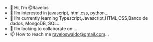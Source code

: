 - 👋 Hi, I’m @Ravelos
- 👀 I’m interested in javascript, html,css, python...
- 🌱 I’m currently learning Typescript,Javascript,HTML,CSS,Banco de dados, MongoDB, SQL...
- 💞️ I’m looking to collaborate on ...
- 📫 How to reach me raveloswaldo@gmail.com...

<!---
Ravelos/Ravelos is a ✨ special ✨ repository because its `README.md` (this file) appears on your GitHub profile.
You can click the Preview link to take a look at your changes.
--->

